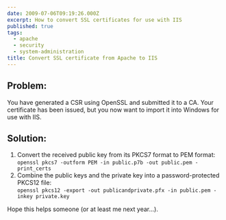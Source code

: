 ```yaml
---
date: 2009-07-06T09:19:26.000Z
excerpt: How to convert SSL certificates for use with IIS
published: true
tags:
  - apache
  - security
  - system-administration
title: Convert SSL certificate from Apache to IIS
---
```

## Problem:

You have generated a CSR using OpenSSL and submitted it to a CA. Your certificate has been issued, but you now want to import it into Windows for use with IIS.

## Solution:

1.  Convert the received public key from its PKCS7 format to PEM format:  
    `openssl pkcs7 -outform PEM -in public.p7b -out public.pem -print_certs`
2.  Combine the public keys and the private key into a password-protected PKCS12 file:  
    `openssl pkcs12 -export -out publicandprivate.pfx -in public.pem -inkey private.key`

Hope this helps someone (or at least me next year...).
